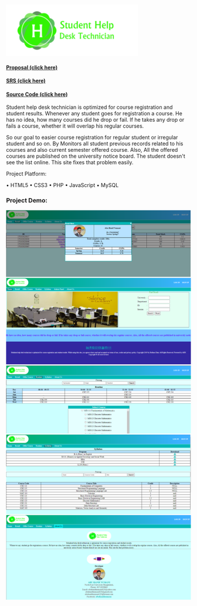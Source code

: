 ![Application UI](https://github.com/abuhanifnumani/Student-Help-Desk-Technician/blob/master/SHDT%20code/img/1.png)
<br>
#### [Proposal (click here)](https://github.com/abuhanifnumani/Student-Help-Desk-Technician/raw/master/Proposal%20(SHDT).docx)
#### [SRS (click here)](https://github.com/abuhanifnumani/Student-Help-Desk-Technician/raw/master/SRS%20(SHDT).docx)
#### [Source Code (click here)](https://github.com/abuhanifnumani/Student-Help-Desk-Technician/tree/master/SHDT%20code)

Student help desk technician is optimized for course registration and student results.
Whenever any student goes for registration a course. He has no idea, how many courses did he drop or fail. If he takes any drop or fails a course, whether it will overlap his regular courses.

So our goal to easier course registration for regular student or irregular student and so on. By Monitors all student previous records related to his courses and also current semester offered course. Also, All the offered courses are published on the university notice board. The student doesn't see the list online. This site fixes that problem easily. 

Project Platform:

•	HTML5
•	CSS3
•	PHP
•	JavaScript
•	MySQL

### Project Demo:
![Result UI](https://github.com/abuhanifnumani/Student-Help-Desk-Technician/blob/master/Demo%20(2).png)
![Home Page](https://github.com/abuhanifnumani/Student-Help-Desk-Technician/blob/master/Demo%20(4).png)
![Application UI](https://github.com/abuhanifnumani/Student-Help-Desk-Technician/blob/master/Demo%20(3).png)
![Application UI](https://github.com/abuhanifnumani/Student-Help-Desk-Technician/blob/master/Demo%20(5).png)
![Application UI](https://github.com/abuhanifnumani/Student-Help-Desk-Technician/blob/master/Demo%20(1).png)



